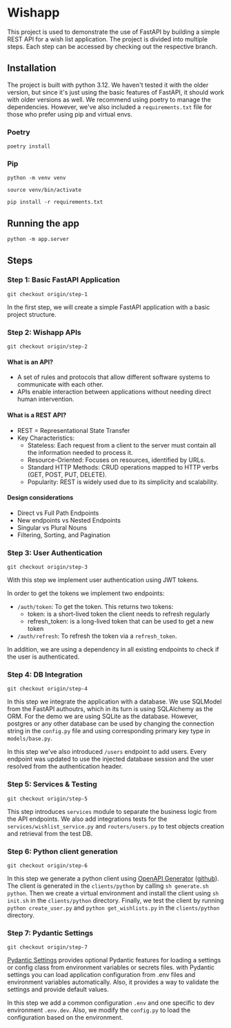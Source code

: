 # Wishapp

This project is used to demonstrate the use of FastAPI by building a simple REST API for a wish list application.
The project is divided into multiple steps. Each step can be accessed by checking out the respective branch.

## Installation
The project is built with python 3.12. We haven't tested it with the older version, but since it's just using the basic
features of FastAPI, it should work with older versions as well.
We recommend using poetry to manage the dependencies. However, we've also included a `requirements.txt` file for those 
who prefer using pip and virtual envs.

### Poetry
```shell
poetry install
```
### Pip
```shell
python -m venv venv

source venv/bin/activate

pip install -r requirements.txt
```

## Running the app
```shell
python -m app.server
```

## Steps
### Step 1: Basic FastAPI Application
```shell
git checkout origin/step-1
```
In the first step, we will create a simple FastAPI application with a basic project structure.

### Step 2: Wishapp APIs
```shell
git checkout origin/step-2
```

#### What is an API?
* A set of rules and protocols that allow different software systems to communicate with each other.
* APIs enable interaction between applications without needing direct human intervention.

#### What is a REST API?
* REST = Representational State Transfer
* Key Characteristics:
  * Stateless: Each request from a client to the server must contain all the information needed to process it.
  * Resource-Oriented: Focuses on resources, identified by URLs.
  * Standard HTTP Methods: CRUD operations mapped to HTTP verbs (GET, POST, PUT, DELETE).
  * Popularity: REST is widely used due to its simplicity and scalability.

#### Design considerations
* Direct vs Full Path Endpoints
* New endpoints vs Nested Endpoints
* Singular vs Plural Nouns
* Filtering, Sorting, and Pagination

### Step 3: User Authentication
```shell
git checkout origin/step-3
```
With this step we implement user authentication using JWT tokens.

In order to get the tokens we implement two endpoints:
* `/auth/token`: To get the token. This returns two tokens:
  * token: is a short-lived token the client needs to refresh regularly
  * refresh_token: is a long-lived token that can be used to get a new token
* `/auth/refresh`: To refresh the token via a `refresh_token`.

In addition, we are using a dependency in all existing endpoints to check if the user is authenticated.

### Step 4: DB Integration
```shell
git checkout origin/step-4
```
In this step we integrate the application with a database. We use SQLModel from the FastAPI authoutrs, which in its turn
is using SQLAlchemy as the ORM. For the demo we are using SQLite as the database. However, postgres or any other database 
can be used by changing the connection string in the `config.py` file and using corresponding primary key type in 
`models/base.py`.

In this step we've also introduced `/users` endpoint to add users. Every endpoint was updated to use the injected 
database session and the user resolved from the authentication header.

### Step 5: Services & Testing
```shell
git checkout origin/step-5
```

This step introduces `services` module to separate the business logic from the API endpoints. We also add integrations
tests for the `services/wishlist_service.py` and `routers/users.py` to test objects creation and retrieval from the 
test DB.

### Step 6: Python client generation
```shell
git checkout origin/step-6
```

In this step we generate a python client using [
OpenAPI Generator](https://openapi-generator.tech/) ([github](https://github.com/OpenAPITools/openapi-generator)). The client is generated in the `clients/python` 
by calling `sh generate.sh python`.
Then we create a virtual environment and install the client using `sh init.sh` in the `clients/python` directory.
Finally, we test the client by running `python create_user.py` and `python get_wishlists.py` in the `clients/python` directory.

### Step 7: Pydantic Settings
```shell
git checkout origin/step-7
```

[Pydantic Settings](https://docs.pydantic.dev/latest/concepts/pydantic_settings/) provides optional Pydantic features 
for loading a settings or config class from environment variables or secrets files.
with Pydantic settings you can load application configuration from .env files and environment variables automatically.
Also, it provides a way to validate the settings and provide default values.

In this step we add a common configuration `.env` and one specific to dev environment `.env.dev`. Also, we modify the
`config.py` to load the configuration based on the environment.